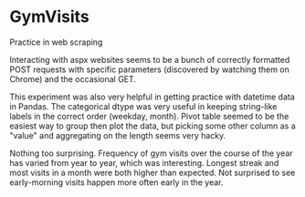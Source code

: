 # GymVisits
Practice in web scraping

Interacting with aspx websites seems to be a bunch of correctly formatted POST requests with specific parameters (discovered by watching them on Chrome) and the occasional GET.  

This experiment was also very helpful in getting practice with datetime data in Pandas.  The categorical dtype was very useful in keeping string-like labels in the correct order (weekday, month).  Pivot table seemed to be the easiest way to group then plot the data, but picking some other column as a "value" and aggregating on the length seems very hacky.

Nothing too surprising.  Frequency of gym visits over the course of the year has varied from year to year, which was interesting.  Longest streak and most visits in a month were both higher than expected.  Not surprised to see early-morning visits happen more often early in the year.
